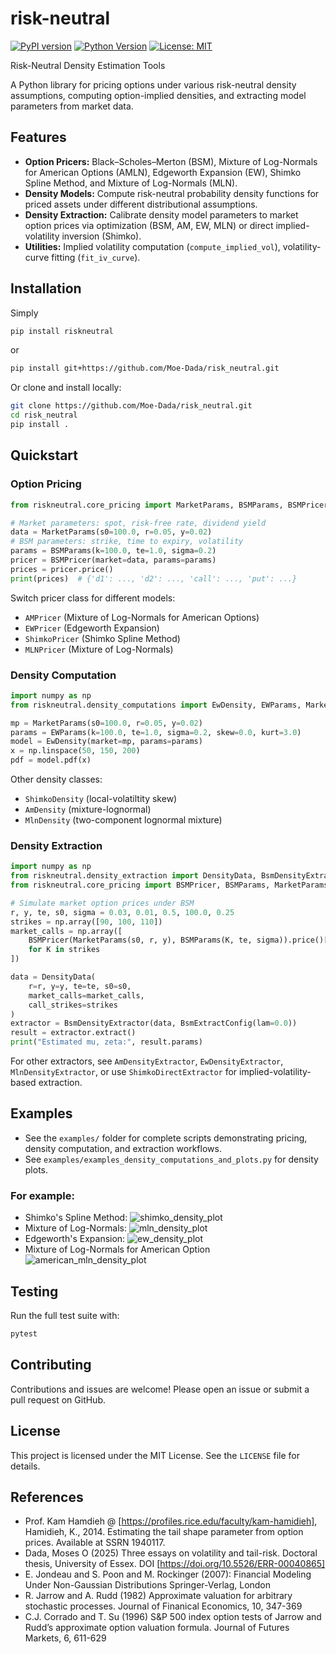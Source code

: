 # risk-neutral
[![PyPI version](https://badge.fury.io/py/riskneutral.svg)](https://badge.fury.io/py/riskneutral)
[![Python Version](https://img.shields.io/pypi/pyversions/riskneutral.svg)](https://pypi.org/project/riskneutral)
[![License: MIT](https://img.shields.io/badge/License-MIT-yellow.svg)](LICENSE)

Risk-Neutral Density Estimation Tools

A Python library for pricing options under various risk-neutral density assumptions, computing option-implied densities, and extracting model parameters from market data.

## Features

* **Option Pricers:** Black–Scholes–Merton (BSM), Mixture of Log-Normals for American Options (AMLN), Edgeworth Expansion (EW), Shimko Spline Method, and Mixture of Log-Normals (MLN).
* **Density Models:** Compute risk-neutral probability density functions for priced assets under different distributional assumptions.
* **Density Extraction:** Calibrate density model parameters to market option prices via optimization (BSM, AM, EW, MLN) or direct implied-volatility inversion (Shimko).
* **Utilities:** Implied volatility computation (`compute_implied_vol`), volatility-curve fitting (`fit_iv_curve`).

## Installation

Simply
```bash
pip install riskneutral
```
or 
```bash
pip install git+https://github.com/Moe-Dada/risk_neutral.git
```

Or clone and install locally:

```bash
git clone https://github.com/Moe-Dada/risk_neutral.git
cd risk_neutral
pip install .
```

## Quickstart

### Option Pricing

```python
from riskneutral.core_pricing import MarketParams, BSMParams, BSMPricer

# Market parameters: spot, risk-free rate, dividend yield
data = MarketParams(s0=100.0, r=0.05, y=0.02)
# BSM parameters: strike, time to expiry, volatility
params = BSMParams(k=100.0, te=1.0, sigma=0.2)
pricer = BSMPricer(market=data, params=params)
prices = pricer.price()
print(prices)  # {'d1': ..., 'd2': ..., 'call': ..., 'put': ...}
```

Switch pricer class for different models:

* `AMPricer` (Mixture of Log-Normals for American Options)
* `EWPricer` (Edgeworth Expansion)
* `ShimkoPricer` (Shimko Spline Method)
* `MLNPricer` (Mixture of Log-Normals)

### Density Computation

```python
import numpy as np
from riskneutral.density_computations import EwDensity, EWParams, MarketParams

mp = MarketParams(s0=100.0, r=0.05, y=0.02)
params = EWParams(k=100.0, te=1.0, sigma=0.2, skew=0.0, kurt=3.0)
model = EwDensity(market=mp, params=params)
x = np.linspace(50, 150, 200)
pdf = model.pdf(x)
```

Other density classes:

* `ShimkoDensity` (local-volatiltity skew)
* `AmDensity` (mixture-lognormal)
* `MlnDensity` (two-component lognormal mixture)

### Density Extraction

```python
import numpy as np
from riskneutral.density_extraction import DensityData, BsmDensityExtractor, BsmExtractConfig
from riskneutral.core_pricing import BSMPricer, BSMParams, MarketParams

# Simulate market option prices under BSM
r, y, te, s0, sigma = 0.03, 0.01, 0.5, 100.0, 0.25
strikes = np.array([90, 100, 110])
market_calls = np.array([
    BSMPricer(MarketParams(s0, r, y), BSMParams(K, te, sigma)).price()["call"]
    for K in strikes
])

data = DensityData(
    r=r, y=y, te=te, s0=s0,
    market_calls=market_calls,
    call_strikes=strikes
)
extractor = BsmDensityExtractor(data, BsmExtractConfig(lam=0.0))
result = extractor.extract()
print("Estimated mu, zeta:", result.params)
```

For other extractors, see `AmDensityExtractor`, `EwDensityExtractor`, `MlnDensityExtractor`, or use `ShimkoDirectExtractor` for implied-volatility-based extraction.

## Examples

- See the `examples/` folder for complete scripts demonstrating pricing, density computation, and extraction workflows.
- See `examples/examples_density_computations_and_plots.py` for density plots.
### For example:

- Shimko's Spline Method: ![shimko_density_plot](https://github.com/user-attachments/assets/adf9e34b-53f1-4367-8c10-327eb647db3d)
- Mixture of Log-Normals: ![mln_density_plot](https://github.com/user-attachments/assets/1b926ea5-065e-4048-ba09-4ceb14da0d06)
- Edgeworth's Expansion: ![ew_density_plot](https://github.com/user-attachments/assets/d49f396d-9f01-41a3-bf99-a1ccc7f9067f)
- Mixture of Log-Normals for American Option![american_mln_density_plot](https://github.com/user-attachments/assets/f285a12d-070d-4215-98b6-c45e35e67226)



## Testing

Run the full test suite with:

```bash
pytest
```

## Contributing

Contributions and issues are welcome! Please open an issue or submit a pull request on GitHub.

## License

This project is licensed under the MIT License. See the `LICENSE` file for details.

## References

- Prof. Kam Hamdieh @ [https://profiles.rice.edu/faculty/kam-hamidieh], Hamidieh, K., 2014. Estimating the tail shape parameter from option prices. Available at SSRN 1940117.
- Dada, Moses O (2025) Three essays on volatility and tail-risk. Doctoral thesis, University of Essex. DOI [https://doi.org/10.5526/ERR-00040865]
- E. Jondeau and S. Poon and M. Rockinger (2007): Financial Modeling Under Non-Gaussian Distributions Springer-Verlag, London
- R. Jarrow and A. Rudd (1982) Approximate valuation for arbitrary stochastic processes. Journal of Finanical Economics, 10, 347-369
- C.J. Corrado and T. Su (1996) S&P 500 index option tests of Jarrow and Rudd’s approximate option valuation formula. Journal of Futures Markets, 6, 611-629

